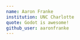 ```yaml
---
name: Aaron Franke
institution: UNC Charlotte
quote: Godot is awesome!
github_user: aaronfranke
---
```

